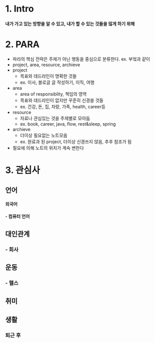 # 1. Intro
#### 내가 가고 있는 방향을 알 수 있고, 내가 할 수 있는 것들을 많게 하기 위해
# 2. PARA
- 파라의 핵심 전략은 주제가 아닌 행동을 중심으로 분류한다. ex. 부엌과 같이
- project, area, resource, archieve
- project 
	- 목표와 데드라인이 명확한 것들
	- ex. 이사, 블로글 글 작성하기, 이직, 여행
- area
	- area of responsiblity, 책임의 영역
	- 목표와 데드라인이 없지만 꾸준히 신경쓸 것들
	- ex. 건강, 돈, 집, 차랑, 가족, health, career등
- resource
	- 자료나 관심있는 것을 주제별로 모아둠
	- ex. book, career, java, flow, rest&sleep, spring
- archieve
	- 더이상 필요없는 노트모음
	- ex. 완료과 된 project, 더이상 신경쓰지 않음, 추후 참조가 됨 
- 필요에 의해 노트의 위치가 계속 변한다

# 3. 관심사

##  언어
####  외국어

#### - 컴퓨터 언어


## 대인관계
### - 회사

## 운동
### - 헬스

## 취미

## 생활
### 퇴근 후



